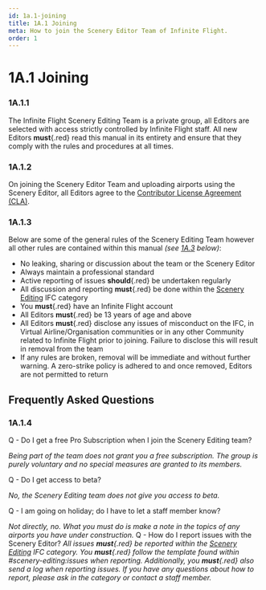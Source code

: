 ```yaml
---
id: 1a.1-joining
title: 1A.1 Joining
meta: How to join the Scenery Editor Team of Infinite Flight.
order: 1
---
```




# 1A.1 Joining



### 1A.1.1

The Infinite Flight Scenery Editing Team is a private group, all Editors are selected with access strictly controlled by Infinite Flight staff. All new Editors **must**{.red} read this manual in its entirety and ensure that they comply with the rules and procedures at all times. 



### 1A.1.2

On joining the Scenery Editor Team and uploading airports using the Scenery Editor, all Editors agree to the [Contributor License Agreement (CLA)](https://github.com/flyingdevelopmentstudio/infiniteflight-localization/blob/main/CONTRIBUTING.md).



### 1A.1.3

Below are some of the general rules of the Scenery Editing Team however all other rules are contained within this manual *(see [1A.3](/guide/scenery-editor-manual/1a.-administration/1a.3-editor-rules) below)*:

- No leaking, sharing or discussion about the team or the Scenery Editor 
- Always maintain a professional standard
- Active reporting of issues **should**{.red} be undertaken regularly
- All discussion and reporting **must**{.red} be done within the [Scenery Editing](https://community.infiniteflight.com/c/scenery-editing/47) IFC category
- You **must**{.red} have an Infinite Flight account
- All Editors **must**{.red} be 13 years of age and above
- All Editors **must**{.red} disclose any issues of misconduct on the IFC, in Virtual Airline/Organisation communities or in any other Community related to Infinite Flight prior to joining. Failure to disclose this will result in removal from
  the team
- If any rules are broken, removal will be immediate and without further warning. A zero-strike policy is adhered to and once removed, Editors are not permitted to return



## Frequently Asked Questions

### 1A.1.4

Q - Do I get a free Pro Subscription when I join the Scenery Editing team?

*Being part of the team does not grant you a free subscription. The group is purely voluntary and
no special measures are granted to its members.*

Q - Do I get access to beta?

*No, the Scenery Editing team does not give you access to beta.*

Q - I am going on holiday; do I have to let a staff member know?

*Not directly, no. What you must do is make a note in the topics of any airports you have under
construction.*
Q - How do I report issues with the Scenery Editor?
*All issues **must**{.red} be reported within the [Scenery Editing](https://community.infiniteflight.com/c/scenery-editing/47) IFC category. You **must**{.red} follow the template
found within #scenery-editing:issues when reporting. Additionally, you **must**{.red} also send a log when reporting issues. If you have any questions about how to report, please ask in the category or contact a staff member.*
